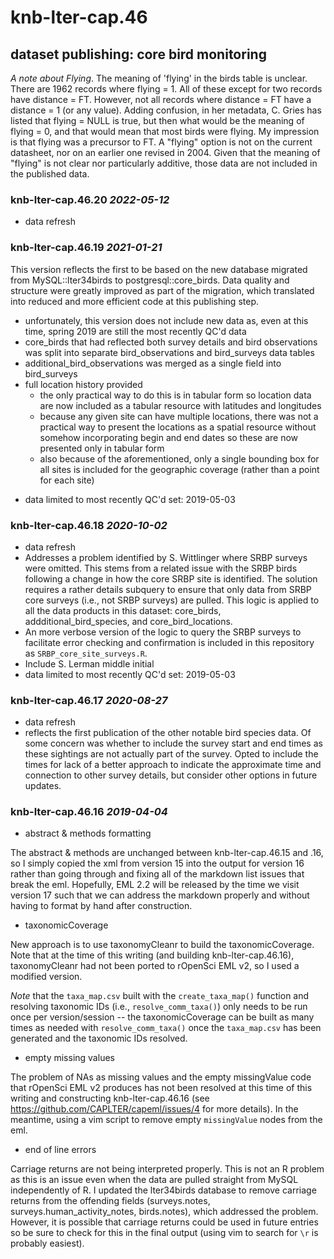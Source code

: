 # knb-lter-cap.46

## dataset publishing: core bird monitoring

_A note about Flying_. The meaning of 'flying' in the birds table is unclear.
There are 1962 records where flying = 1. All of these except for two records
have distance = FT. However, not all records where distance = FT have a
distance = 1 (or any value). Adding confusion, in her metadata, C. Gries has
listed that flying = NULL is true, but then what would be the meaning of flying
= 0, and that would mean that most birds were flying. My impression is that
flying was a precursor to FT. A "flying" option is not on the current
datasheet, nor on an earlier one revised in 2004. Given that the meaning of
"flying" is not clear nor particularly additive, those data are not included in
the published data.

### knb-lter-cap.46.20 *2022-05-12*

* data refresh

### knb-lter-cap.46.19 *2021-01-21*

This version reflects the first to be based on the new database migrated from
MySQL::lter34birds to postgresql::core_birds. Data quality and structure were
greatly improved as part of the migration, which translated into reduced and
more efficient code at this publishing step.

- unfortunately, this version does not include new data as, even at this time,
  spring 2019 are still the most recently QC'd data
- core_birds that had reflected both survey details and bird observations was
  split into separate bird_observations and bird_surveys data tables
- additional_bird_observations was merged as a single field into bird_surveys
- full location history provided
  + the only practical way to do this is in tabular form so location data are
    now included as a tabular resource with latitudes and longitudes
  + because any given site can have multiple locations, there was not a
    practical way to present the locations as a spatial resource without
    somehow incorporating begin and end dates so these are now presented only
    in tabular form
  - also because of the aforementioned, only a single bounding box for all
    sites is included for the geographic coverage (rather than a point for each
    site)
* data limited to most recently QC'd set: 2019-05-03

### knb-lter-cap.46.18 *2020-10-02*

* data refresh
* Addresses a problem identified by S. Wittlinger where SRBP surveys were
  omitted. This stems from a related issue with the SRBP birds following a
  change in how the core SRBP site is identified. The solution requires a
  rather details subquery to ensure that only data from SRBP core surveys
  (i.e., not SRBP surveys) are pulled. This logic is applied to all the data
  products in this dataset: core_birds, addditional_bird_species, and
  core_bird_locations.
* An more verbose version of the logic to query the SRBP surveys to facilitate
  error checking and confirmation is included in this repository as
  `SRBP_core_site_surveys.R`.
* Include S. Lerman middle initial
* data limited to most recently QC'd set: 2019-05-03

### knb-lter-cap.46.17 *2020-08-27*

* data refresh
* reflects the first publication of the other notable bird species data. Of
  some concern was whether to include the survey start and end times as these
  sightings are not actually part of the survey. Opted to include the times for
  lack of a better approach to indicate the approximate time and connection to
  other survey details, but consider other options in future updates.

### knb-lter-cap.46.16 *2019-04-04*

- abstract & methods formatting

The abstract & methods are unchanged between knb-lter-cap.46.15 and .16, so I
simply copied the xml from version 15 into the output for version 16 rather than
going through and fixing all of the markdown list issues that break the eml.
Hopefully, EML 2.2 will be released by the time we visit version 17 such that we
can address the markdown properly and without having to format by hand after
construction.

- taxonomicCoverage

New approach is to use taxonomyCleanr to build the taxonomicCoverage. Note that
at the time of this writing (and building knb-lter-cap.46.16), taxonomyCleanr
had not been ported to rOpenSci EML v2, so I used a modified version.

*Note* that the `taxa_map.csv` built with the `create_taxa_map()` function and
resolving taxonomic IDs (i.e., `resolve_comm_taxa()`) only needs to be run once
per version/session -- the taxonomicCoverage can be built as many times as
needed with `resolve_comm_taxa()` once the `taxa_map.csv` has been generated and
the taxonomic IDs resolved.

- empty missing values

The problem of NAs as missing values and the empty missingValue code that
rOpenSci EML v2 produces has not been resolved at this time of this writing and
constructing knb-lter-cap.46.16 (see https://github.com/CAPLTER/capeml/issues/4
for more details). In the meantime, using a vim script to remove empty
`missingValue` nodes from the eml.

- end of line errors

Carriage returns are not being interpreted properly. This is not an R problem as
this is an issue even when the data are pulled straight from MySQL independently
of R. I updated the lter34birds database to remove carriage returns from the
offending fields (surveys.notes, surveys.human_activity_notes, birds.notes),
which addressed the problem. However, it is possible that carriage returns could
be used in future entries so be sure to check for this in the final output
(using vim to search for `\r` is probably easiest).
